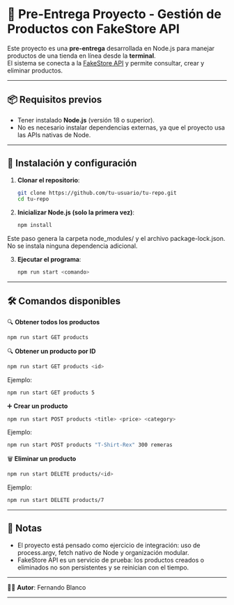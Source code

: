 # 🛒 Pre-Entrega Proyecto - Gestión de Productos con FakeStore API

Este proyecto es una **pre-entrega** desarrollada en Node.js para manejar productos de una tienda en línea desde la **terminal**.  
El sistema se conecta a la [FakeStore API](https://fakestoreapi.com/) y permite consultar, crear y eliminar productos.

---

## 📦 Requisitos previos
- Tener instalado **Node.js** (versión 18 o superior).  
- No es necesario instalar dependencias externas, ya que el proyecto usa las APIs nativas de Node.

---

## 🚀 Instalación y configuración

1. **Clonar el repositorio**:
   ```bash
   git clone https://github.com/tu-usuario/tu-repo.git
   cd tu-repo
   ```

2. **Inicializar Node.js (solo la primera vez)**:
   ```bash
   npm install
   ```
Este paso genera la carpeta node_modules/ y el archivo package-lock.json.
No se instala ninguna dependencia adicional.

3. **Ejecutar el programa**:
   ```bash
   npm run start <comando>
   ```

---

## 🛠️ Comandos disponibles

🔍 **Obtener todos los productos**
   ```bash
   npm run start GET products
   ```

🔍 **Obtener un producto por ID**
   ```bash
   npm run start GET products <id>
   ```

Ejemplo:
   ```bash
   npm run start GET products 5
   ```

➕ **Crear un producto**
   ```bash
   npm run start POST products <title> <price> <category>
   ```

Ejemplo:
   ```bash
   npm run start POST products "T-Shirt-Rex" 300 remeras
   ```

🗑️ **Eliminar un producto**
   ```bash
   npm run start DELETE products/<id>
   ```
Ejemplo:
   ```bash
   npm run start DELETE products/7
   ```

---

## 📝 Notas
- El proyecto está pensado como ejercicio de integración: uso de process.argv, fetch nativo de Node y organización modular.
- FakeStore API es un servicio de prueba: los productos creados o eliminados no son persistentes y se reinician con el tiempo.

---

👨‍💻 **Autor**: Fernando Blanco

---